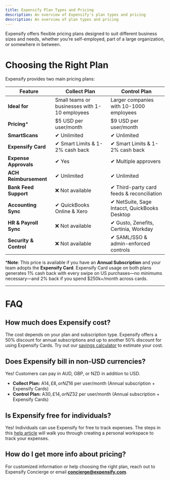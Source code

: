 ```yaml
---
title: Expensify Plan Types and Pricing
description: An overview of Expensify's plan types and pricing
description: An overview of plan types and pricing
---
```


Expensify offers flexible pricing plans designed to suit different business sizes and needs, whether you’re self-employed, part of a large organization, or somewhere in between.

# Choosing the Right Plan

Expensify provides two main pricing plans:

| Feature               | **Collect Plan**                                       | **Control Plan**                                  |
|----------------------|--------------------------------------------------|--------------------------------------------------|
| **Ideal for**         | Small teams or businesses with 1-10 employees  | Larger companies with 10-1000 employees        |
| **Pricing*** | $5 USD per user/month   | $9 USD per user/month     |
| **SmartScans**        | ✔ Unlimited                                      | ✔ Unlimited                                      |
| **Expensify Card**    | ✔ Smart Limits & 1-2% cash back                 | ✔ Smart Limits & 1-2% cash back                 |
| **Expense Approvals** | ✔ Yes                                            | ✔ Multiple approvers                            |
| **ACH Reimbursement** | ✔ Unlimited                                      | ✔ Unlimited                                      |
| **Bank Feed Support** | ❌ Not available                                 | ✔ Third-party card feeds & reconciliation      |
| **Accounting Sync**   | ✔ QuickBooks Online & Xero                      | ✔ NetSuite, Sage Intacct, QuickBooks Desktop  |
| **HR & Payroll Sync** | ❌ Not available                                 | ✔ Gusto, Zenefits, Certinia, Workday          |
| **Security & Control**| ❌ Not available                                 | ✔ SAML/SSO & admin-enforced controls           |

***Note**: This price is available if you have an **Annual Subscription** and your team adopts the **Expensify Card**. Expensify Card usage on both plans generates 1% cash back with every swipe on US purchases—no minimums necessary—and 2% back if you spend $250k+/month across cards.

---

# FAQ

## How much does Expensify cost?
The cost depends on your plan and subscription type. Expensify offers a 50% discount for annual subscriptions and up to another 50% discount for using Expensify Cards. Try out our [savings calculator](https://use.expensify.com/savings-calculator) to estimate your cost.

## Does Expensify bill in non-USD currencies?
Yes! Customers can pay in AUD, GBP, or NZD in addition to USD.

- **Collect Plan:** A$14, £8, or NZ$16 per user/month (Annual subscription + Expensify Cards)
- **Control Plan:** A$30, £14, or NZ$32 per user/month (Annual subscription + Expensify Cards)

## Is Expensify free for individuals?
Yes! Individuals can use Expensify for free to track expenses. The steps in this [help article](https://help.expensify.com/articles/expensify-classic/getting-started/Create-a-workspace-for-yourself) will walk you through creating a personal workspace to track your expenses.

## How do I get more info about pricing?
For customized information or help choosing the right plan, reach out to Expensify Concierge or email **concierge@expensify.com**.

